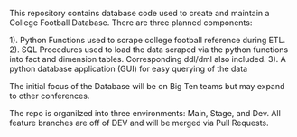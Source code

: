 This repository contains database code used to create and maintain a College Football Database. There are three planned components:

  1). Python Functions used to scrape college football reference during ETL.
  2). SQL Procedures used to load the data scraped via the python functions into fact and dimension tables. Corresponding ddl/dml also included.
  3). A python database application (GUI) for easy querying of the data

The initial focus of the Database will be on Big Ten teams but may expand to other conferences.

The repo is organilzed into three environments: Main, Stage, and Dev. All feature branches are off of DEV and will be merged via Pull Requests.
